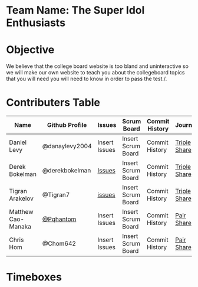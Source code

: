 # Team Name: The Super Idol Enthusiasts

# Objective
We believe that the college board website is too bland and uninteractive so we will make our own website to teach you about the collegeboard topics that you will need you will need to know in order to pass the test./. 

# Contributers Table
| Name | Github Profile | Issues | Scrum Board | Commit History | Journal | Role |
| - | - | - | - | - | - | - |
| Daniel Levy | @danaylevy2004 | Insert Issues | Insert Scrum Board | Commit History | [Triple Share](https://docs.google.com/document/d/1vTDoN6EwwSgW9PMBTnSQZSWHLS3bLMHj9KLXnAamV6o/edit#) | Scrum Master |
| Derek Bokelman | @derekbokelman |  [Issues](https://github.com/danaylevy2004/superidolenthusiasts/labels/Derek%27s%20Job) | Insert Scrum Board | Commit History | [Triple Share](https://docs.google.com/document/d/1vTDoN6EwwSgW9PMBTnSQZSWHLS3bLMHj9KLXnAamV6o/edit#) | Github Admin
| Tigran Arakelov | @Tigran7 | [issues](https://github.com/danaylevy2004/superidolenthusiasts/issues?q=assignee%3ATigran7+is%3Aopen)| Insert Scrum Board | Commit History | [Triple Share](https://docs.google.com/document/d/1vTDoN6EwwSgW9PMBTnSQZSWHLS3bLMHj9KLXnAamV6o/edit#) | Deployment Manager |
| Matthew Cao-Manaka | [@Pqhantom](https://github.com/Pqhantom) | Insert Issues | Insert Scrum Board | Commit History | [Pair Share](https://docs.google.com/document/d/1b9SzFx7g9hf_kJIfIe7iW0cuRWeknSvzfgSPGQGoQYA/edit?usp=sharing) | Primary Designer |
| Chris Hom | @Chom642 | Insert Issues | Insert Scrum Board | Commit History | [Pair Share](https://docs.google.com/document/d/1b9SzFx7g9hf_kJIfIe7iW0cuRWeknSvzfgSPGQGoQYA/edit?usp=sharing) | Technical Officer |
# Timeboxes


